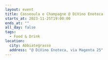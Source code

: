 ```yaml
---
layout: event
title: Casseoula e Champagne @ DiVino Enoteca
starts_at: 2023-11-25T19:00:00
ends_at: ""
all_day: false
tags:
  - Food & Drink
location:
  city: Abbiategrasso
  address: "@ DiVino Enoteca, via Magenta 25"
---
```

